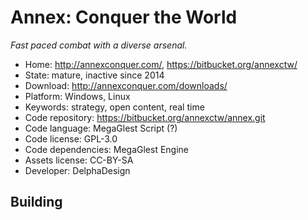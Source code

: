 # Annex: Conquer the World

_Fast paced combat with a diverse arsenal._

- Home: http://annexconquer.com/, https://bitbucket.org/annexctw/
- State: mature, inactive since 2014
- Download: http://annexconquer.com/downloads/
- Platform: Windows, Linux
- Keywords: strategy, open content, real time
- Code repository: https://bitbucket.org/annexctw/annex.git
- Code language: MegaGlest Script (?)
- Code license: GPL-3.0
- Code dependencies: MegaGlest Engine
- Assets license: CC-BY-SA
- Developer: DelphaDesign

## Building
